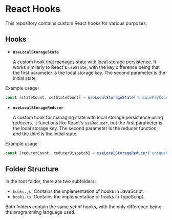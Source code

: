 # React Hooks

This repository contains custom React hooks for various purposes.

## Hooks

- **`useLocalStorageState`**

    A custom hook that manages state with local storage persistence. It works similarly to React's `useState`, with the key difference being that the first parameter is the local storage key. The second parameter is the initial state.

Example usage:
  ```javascript
  const [stateCount, setStateCount] = useLocalStorageState('uniqueKeyCount:1', 25);
  ```

- **`useLocalStorageReducer`**

    A custom hook for managing state with local storage persistence using reducers. It functions like React's `useReducer`, but the first parameter is the local storage key. The second parameter is the reducer function, and the third is the initial state.

Example usage:
  ```javascript
  const [reducerCount, reducerDispatch] = useLocalStorageReducer('uniqueKeyCount:2', reducerFunction, 25);
  ```
  


## Folder Structure

In the root folder, there are two subfolders:

- `hooks.js`: Contains the implementation of hooks in JavaScript.
- `hooks.ts`: Contains the implementation of hooks in TypeScript.

Both folders contain the same set of hooks, with the only difference being the programming language used.
